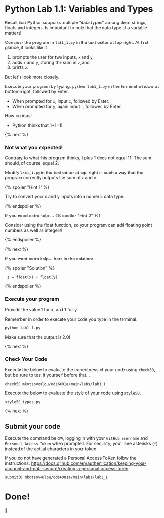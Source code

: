 # Python Lab 1.1: Variables and Types

Recall that Python supports multiple "data types" among them strings, floats and integers. Is important to note that the data type of a variable matters!

Consider the program in `lab1_1.py` in the text editor at top-right. At first glance, it looks like it

1. prompts the user for two inputs, `x` and `y`,
2. adds `x` and `y`, storing the sum in `z`, and
3. prints `z`.

But let's look more closely.

Execute your program by typing: `python lab1_1.py` in the terminal window at bottom-right, followed by Enter. 
- When prompted for `x`, input `1`, followed by Enter. 
- When prompted for `y`, again input `1`, followed by Enter.

How curious!
- Python thinks that 1+1=11


{% next %}

### Not what you expected!
Contrary to what this program thinks, 1 plus 1 does not equal 11! The sum should, of course, equal 2.

Modify `lab1_1.py` in the text editor at top-right in such a way that the program correctly outputs the sum of `x` and `y`.

{% spoiler "Hint 1" %}

Try to convert your x and y inputs into a numeric data type.

{% endspoiler %}

If you need extra help ...
{% spoiler "Hint 2" %}

  Consider using the float function, so your program can add floating point numbers as well as integers!

{% endspoiler %}

{% next %}

If you want extra help... here is the solution:

{% spoiler "Solution" %}
 ```
  z = float(x) + float(y)
 ```
{% endspoiler %}

### Execute your program 

Provide the value 1 for x, and 1 for y

Remember in order to execute your code you type in the terminal:
```
python lab1_1.py
```
Make sure that the output is 2.0!

{% next %}

### Check Your Code

Execute the below to evaluate the correctness of your code using `check50`, but be sure to test it yourself before that...

```
check50 mkotsovoulou/ods6001a/main/labs/lab1_1
```

Execute the below to evaluate the style of your code using `style50`.

```
style50 types.py
```

{% next %}

## Submit your code

Execute the command below, logging in with your `GitHub username` and `Personal Access Token` when prompted. For security, you'll see asterisks (`*`) instead of the actual characters in your token. 

If you do not have generated a Personal Access ToKen follow the instructions: 
https://docs.github.com/en/authentication/keeping-your-account-and-data-secure/creating-a-personal-access-token

```
submit50 mkotsovoulou/ods6001a/main/labs/lab1_1
```

# Done!
:tada: